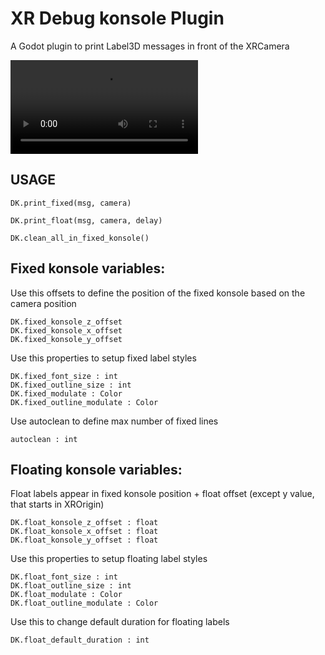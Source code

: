 # XR Debug konsole Plugin

A Godot plugin to print Label3D messages in front of the XRCamera

![screenshots/xr_debug_konsole_plugin.mp4](screenshots/xr_debug_konsole_plugin.mp4)


## USAGE

	DK.print_fixed(msg, camera)

	DK.print_float(msg, camera, delay)

	DK.clean_all_in_fixed_konsole()


## Fixed konsole variables:

Use this offsets to define the position of the fixed konsole based on the camera position

	DK.fixed_konsole_z_offset
	DK.fixed_konsole_x_offset
	DK.fixed_konsole_y_offset

Use this properties to setup fixed label styles

	DK.fixed_font_size : int
	DK.fixed_outline_size : int
	DK.fixed_modulate : Color
	DK.fixed_outline_modulate : Color

Use autoclean to define max number of fixed lines

	autoclean : int

## Floating konsole variables:
	
Float labels appear in fixed konsole position + float offset 
(except y value, that starts in XROrigin)
	
	DK.float_konsole_z_offset : float
	DK.float_konsole_x_offset : float
	DK.float_konsole_y_offset : float

Use this properties to setup floating label styles

	DK.float_font_size : int
	DK.float_outline_size : int
	DK.float_modulate : Color
	DK.float_outline_modulate : Color

Use this to change default duration for floating labels 

	DK.float_default_duration : int
